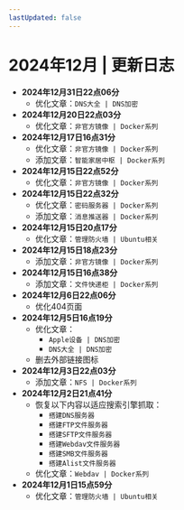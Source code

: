 ```yaml
---
lastUpdated: false
---
```


# 2024年12月 | 更新日志

- **2024年12月31日22点06分**
    - 优化文章：```DNS大全 | DNS加密```
- **2024年12月20日22点03分**
    - 优化文章：```非官方镜像 | Docker系列```
- **2024年12月17日16点31分**
    - 优化文章：```非官方镜像 | Docker系列```
    - 添加文章：```智能家居中枢 | Docker系列```
- **2024年12月15日22点52分**
    - 优化文章：```非官方镜像 | Docker系列```
- **2024年12月15日22点32分**
    - 优化文章：```密码服务器 | Docker系列```
    - 添加文章：```消息推送器 | Docker系列```
- **2024年12月15日20点17分**
    - 优化文章：```管理防火墙 | Ubuntu相关```
- **2024年12月15日18点23分**
    - 添加文章：```非官方镜像 | Docker系列```
- **2024年12月15日16点38分**
    - 添加文章：```文件快递柜 | Docker系列```
- **2024年12月6日22点06分**
    - 优化404页面
- **2024年12月5日16点19分**
    - 优化文章：
        - ```Apple设备 | DNS加密```
        - ```DNS大全 | DNS加密```
    - 删去外部链接图标
- **2024年12月3日22点03分**
    - 添加文章：```NFS | Docker系列```
- **2024年12月2日21点41分**
    - 恢复以下内容以适应搜索引擎抓取：
        - ```搭建DNS服务器```
        - ```搭建FTP文件服务器```
        - ```搭建SFTP文件服务器```
        - ```搭建Webdav文件服务器```
        - ```搭建SMB文件服务器```
        - ```搭建Alist文件服务器```
    - 优化文章：```Webdav | Docker系列```
- **2024年12月1日15点59分**
    - 优化文章：```管理防火墙 | Ubuntu相关```